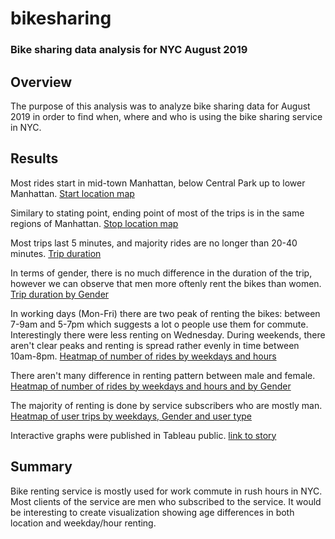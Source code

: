 # bikesharing
### Bike sharing data analysis for NYC August 2019

## Overview
The purpose of this analysis was to analyze bike sharing data for August 2019 in order to find when, where and who is using the bike sharing service in NYC.


## Results
Most rides start in mid-town Manhattan, below Central Park up to lower Manhattan.
[Start location map](https://github.com/beata-malachowska/bikesharing/blob/main/images/Picture1.png)

Similary to stating point, ending point of most of the trips is in the same regions of Manhattan.
[Stop location map](https://github.com/beata-malachowska/bikesharing/blob/main/images/Picture2.png)

Most trips last 5 minutes, and majority rides are no longer than 20-40 minutes.
[Trip duration](https://github.com/beata-malachowska/bikesharing/blob/main/images/Picture3.png)

In terms of gender, there is no much difference in the duration of the trip, however we can observe that men more oftenly rent the bikes than women. 
[Trip duration by Gender](https://github.com/beata-malachowska/bikesharing/blob/main/images/Picture4.png)

In working days (Mon-Fri) there are two peak of renting the bikes: between 7-9am and 5-7pm which suggests a lot o people use them for commute. Interestingly there were less renting on Wednesday. During weekends, there aren't clear peaks and renting is spread rather evenly in time between 10am-8pm.
[Heatmap of number of rides by weekdays and hours](https://github.com/beata-malachowska/bikesharing/blob/main/images/Picture5.png)

There aren't many difference in renting pattern between male and female. 
[Heatmap of number of rides by weekdays and hours and by Gender](https://github.com/beata-malachowska/bikesharing/blob/main/images/Picture6.png)

The majority of renting is done by service subscribers who are mostly man.
[Heatmap of user trips by weekdays, Gender and user type](https://github.com/beata-malachowska/bikesharing/blob/main/images/Picture7.png)


Interactive graphs were published in Tableau public.
[link to story](https://public.tableau.com/app/profile/beata.malachowska/viz/Assignment_16536068474840/Story2?publish=yes)
## Summary 
Bike renting service is mostly used for work commute in rush hours in NYC. Most clients of the service are men who subscribed to the service. It would be interesting to create visualization showing age differences in both location and weekday/hour renting.


